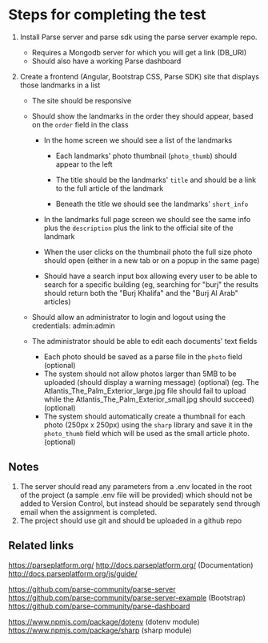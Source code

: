 # Steps for completing the test

1. Install Parse server and parse sdk using the parse server example repo.

   - Requires a Mongodb server for which you will get a link (DB_URI)
   - Should also have a working Parse dashboard

2. Create a frontend (Angular, Bootstrap CSS, Parse SDK) site that displays those landmarks in a list

   - The site should be responsive

   - Should show the landmarks in the order they should appear, based on the `order` field in the class

     - In the home screen we should see a list of the landmarks

       - Each landmarks' photo thumbnail (`photo_thumb`) should appear to the left

       - The title should be the landmarks' `title` and should be a link to the full article of the landmark

       - Beneath the title we should see the landmarks' `short_info`

     - In the landmarks full page screen we should see the same info plus the `description` plus the link to the official site of the landmark

     - When the user clicks on the thumbnail photo the full size photo should open (either in a new tab or on a popup in the same page)

     - Should have a search input box allowing every user to be able to search for a specific building (eg, searching for "burj" the results should return both the "Burj Khalifa" and the "Burj Al Arab" articles)

   - Should allow an administrator to login and logout using the credentials: admin:admin

   - The administrator should be able to edit each documents' text fields
     - Each photo should be saved as a parse file in the `photo` field (optional)
     - The system should not allow photos larger than 5MB to be uploaded (should display a warning message) (optional)
       (eg. The Atlantis_The_Palm_Exterior_large.jpg file should fail to upload while the Atlantis_The_Palm_Exterior_small.jpg should succeed) (optional)
     - The system should automatically create a thumbnail for each photo (250px x 250px) using the `sharp` library and save it in the `photo_thumb` field which will be used as the small article photo. (optional)

## Notes

1. The server should read any parameters from a .env located in the root of the project (a sample .env file will be provided) which should not be added to Version Control, but instead should be separately send through email when the assignment is completed.
2. The project should use git and should be uploaded in a github repo

## Related links

https://parseplatform.org/
http://docs.parseplatform.org/ (Documentation)
http://docs.parseplatform.org/js/guide/

https://github.com/parse-community/parse-server
https://github.com/parse-community/parse-server-example (Bootstrap)
https://github.com/parse-community/parse-dashboard

https://www.npmjs.com/package/dotenv (dotenv module)
https://www.npmjs.com/package/sharp (sharp module)
